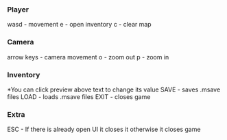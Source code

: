 ### Player
wasd - movement
e - open inventory
c - clear map

### Camera
arrow keys - camera movement
o - zoom out
p - zoom in

### Inventory
*You can click preview above text to change its value
SAVE - saves .msave files
LOAD - loads .msave files
EXIT - closes game

### Extra
ESC - If there is already open UI it closes it otherwise it closes game
